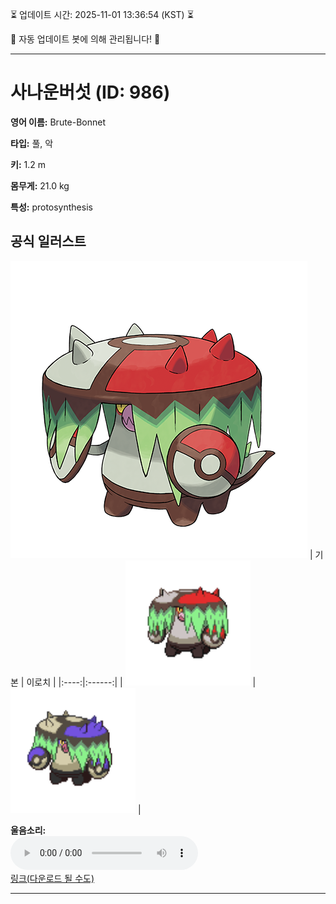 
⏳ 업데이트 시간: 2025-11-01 13:36:54 (KST) ⏳

🤖 자동 업데이트 봇에 의해 관리됩니다! 🤖

---

# 사나운버섯 (ID: 986)
**영어 이름:** Brute-Bonnet

**타입:** 풀, 악

**키:** 1.2 m

**몸무게:** 21.0 kg

**특성:** protosynthesis

## 공식 일러스트
![](https://raw.githubusercontent.com/PokeAPI/sprites/master/sprites/pokemon/other/official-artwork/986.png)
| 기본 | 이로치 |
|:----:|:------:|
| <img src="https://raw.githubusercontent.com/PokeAPI/sprites/master/sprites/pokemon/986.png" width="200"> | <img src="https://raw.githubusercontent.com/PokeAPI/sprites/master/sprites/pokemon/shiny/986.png" width="200"> |

**울음소리:**<br><audio controls src="https://raw.githubusercontent.com/PokeAPI/cries/main/cries/pokemon/latest/986.ogg"></audio><br> [링크(다운로드 될 수도)](https://raw.githubusercontent.com/PokeAPI/cries/main/cries/pokemon/latest/986.ogg)


---

